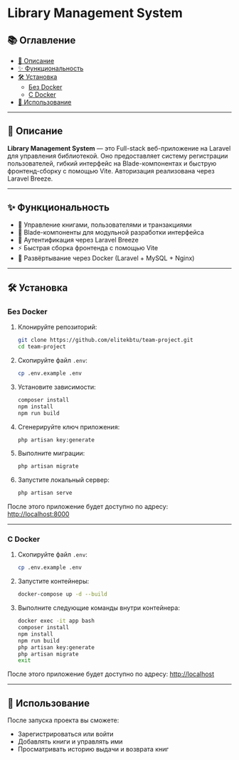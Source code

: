 # Library Management System

## 📚 Оглавление
- [📝 Описание](#описание)
- [✨ Функциональность](#функциональность)
- [🛠️ Установка](#установка)
    - [Без Docker](#без-docker)
    - [С Docker](#с-docker)
- [🚀 Использование](#использование)

---

## 📝 Описание
**Library Management System** — это Full-stack веб-приложение на Laravel для управления библиотекой. Оно предоставляет систему регистрации пользователей, гибкий интерфейс на Blade-компонентах и быструю фронтенд-сборку с помощью Vite. Авторизация реализована через Laravel Breeze.

---

## ✨ Функциональность
- 📖 Управление книгами, пользователями и транзакциями
- 🧩 Blade-компоненты для модульной разработки интерфейса
- 🔐 Аутентификация через Laravel Breeze
- ⚡ Быстрая сборка фронтенда с помощью Vite
- 🐳 Развёртывание через Docker (Laravel + MySQL + Nginx)

---

## 🛠️ Установка

### Без Docker
1. Клонируйте репозиторий:
    ```bash
    git clone https://github.com/elitekbtu/team-project.git
    cd team-project
    ```
2. Скопируйте файл `.env`:
    ```bash
    cp .env.example .env
    ```
3. Установите зависимости:
    ```bash
    composer install
    npm install
    npm run build
    ```
4. Сгенерируйте ключ приложения:
    ```bash
    php artisan key:generate
    ```
5. Выполните миграции:
    ```bash
    php artisan migrate
    ```
6. Запустите локальный сервер:
    ```bash
    php artisan serve
    ```

После этого приложение будет доступно по адресу: [http://localhost:8000](http://localhost:8000)

---

### С Docker
1. Скопируйте файл `.env`:
    ```bash
    cp .env.example .env
    ```
2. Запустите контейнеры:
    ```bash
    docker-compose up -d --build
    ```
3. Выполните следующие команды внутри контейнера:
    ```bash
    docker exec -it app bash
    composer install
    npm install
    npm run build
    php artisan key:generate
    php artisan migrate
    exit
    ```

После этого приложение будет доступно по адресу: [http://localhost](http://localhost)

---

## 🚀 Использование
После запуска проекта вы сможете:
- Зарегистрироваться или войти
- Добавлять книги и управлять ими
- Просматривать историю выдачи и возврата книг